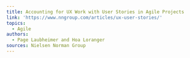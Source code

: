 ```yaml
---
title: Accounting for UX Work with User Stories in Agile Projects
link: 'https://www.nngroup.com/articles/ux-user-stories/'
topics:
  - Agile
authors:
  - Page Laubheimer and Hoa Loranger
sources: Nielsen Norman Group
---
```


